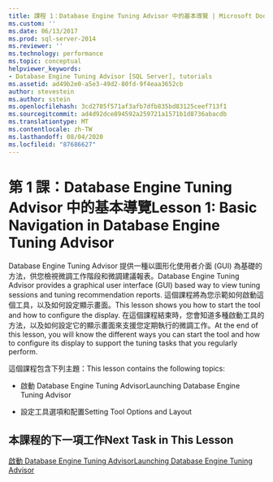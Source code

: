 ```yaml
---
title: 課程 1：Database Engine Tuning Advisor 中的基本導覽 | Microsoft Docs
ms.custom: ''
ms.date: 06/13/2017
ms.prod: sql-server-2014
ms.reviewer: ''
ms.technology: performance
ms.topic: conceptual
helpviewer_keywords:
- Database Engine Tuning Advisor [SQL Server], tutorials
ms.assetid: ad49b2e0-a5e3-49d2-80fd-9f4eaa3652cb
author: stevestein
ms.author: sstein
ms.openlocfilehash: 3cd2785f571af3afb7dfb835bd83125ceef713f1
ms.sourcegitcommit: ad4d92dce894592a259721a1571b1d8736abacdb
ms.translationtype: MT
ms.contentlocale: zh-TW
ms.lasthandoff: 08/04/2020
ms.locfileid: "87686627"
---
```

# <a name="lesson-1-basic-navigation-in-database-engine-tuning-advisor"></a><span data-ttu-id="6fa39-102">第 1 課：Database Engine Tuning Advisor 中的基本導覽</span><span class="sxs-lookup"><span data-stu-id="6fa39-102">Lesson 1: Basic Navigation in Database Engine Tuning Advisor</span></span>
  <span data-ttu-id="6fa39-103">Database Engine Tuning Advisor 提供一種以圖形化使用者介面 (GUI) 為基礎的方法，供您檢視微調工作階段和微調建議報表。</span><span class="sxs-lookup"><span data-stu-id="6fa39-103">Database Engine Tuning Advisor provides a graphical user interface (GUI) based way to view tuning sessions and tuning recommendation reports.</span></span> <span data-ttu-id="6fa39-104">這個課程將為您示範如何啟動這個工具，以及如何設定顯示畫面。</span><span class="sxs-lookup"><span data-stu-id="6fa39-104">This lesson shows you how to start the tool and how to configure the display.</span></span> <span data-ttu-id="6fa39-105">在這個課程結束時，您會知道多種啟動工具的方法，以及如何設定它的顯示畫面來支援您定期執行的微調工作。</span><span class="sxs-lookup"><span data-stu-id="6fa39-105">At the end of this lesson, you will know the different ways you can start the tool and how to configure its display to support the tuning tasks that you regularly perform.</span></span>  
  
 <span data-ttu-id="6fa39-106">這個課程包含下列主題：</span><span class="sxs-lookup"><span data-stu-id="6fa39-106">This lesson contains the following topics:</span></span>  
  
-   <span data-ttu-id="6fa39-107">啟動 Database Engine Tuning Advisor</span><span class="sxs-lookup"><span data-stu-id="6fa39-107">Launching Database Engine Tuning Advisor</span></span>  
  
-   <span data-ttu-id="6fa39-108">設定工具選項和配置</span><span class="sxs-lookup"><span data-stu-id="6fa39-108">Setting Tool Options and Layout</span></span>  
  
## <a name="next-task-in-this-lesson"></a><span data-ttu-id="6fa39-109">本課程的下一項工作</span><span class="sxs-lookup"><span data-stu-id="6fa39-109">Next Task in This Lesson</span></span>  
 [<span data-ttu-id="6fa39-110">啟動 Database Engine Tuning Advisor</span><span class="sxs-lookup"><span data-stu-id="6fa39-110">Launching Database Engine Tuning Advisor</span></span>](../../relational-databases/performance/database-engine-tuning-advisor.md)  
  
  
